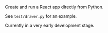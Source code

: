 Create and run a React app directly from Python.

See `test/drawer.py` for an example.

Currently in a very early development stage.
